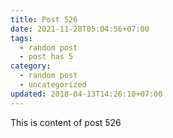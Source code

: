 ```yaml
---
title: Post 526
date: 2021-11-28T05:04:56+07:00
tags:
  - random post
  - post has 5
category:
  - random post
  - uncategorized
updated: 2018-04-13T14:26:10+07:00
---
```

This is content of post 526